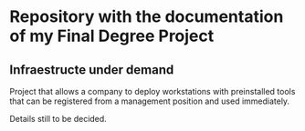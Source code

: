 # Repository with the documentation of my Final Degree Project

## Infraestructe under demand

Project that allows a company to deploy workstations with preinstalled tools that can be registered from a management position and used immediately.

Details still to be decided.
